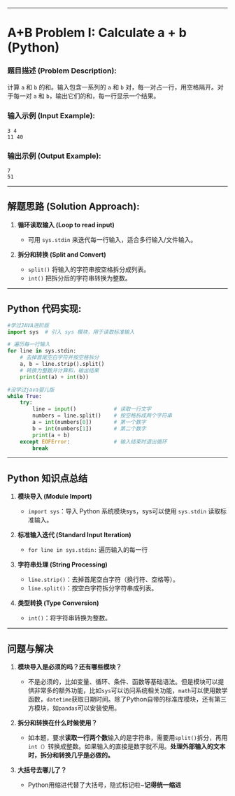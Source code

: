 
---

# A+B Problem I: Calculate a + b (Python)

### **题目描述 (Problem Description):**

计算 `a` 和 `b` 的和。输入包含一系列的 `a` 和 `b` 对，每一对占一行，用空格隔开。对于每一对 `a` 和 `b`，输出它们的和，每一行显示一个结果。

### **输入示例 (Input Example):**

```
3 4
11 40
```

### **输出示例 (Output Example):**

```
7
51
```

---

## **解题思路 (Solution Approach):**

1. **循环读取输入 (Loop to read input)**

   * 可用 `sys.stdin` 来迭代每一行输入，适合多行输入/文件输入。

2. **拆分和转换 (Split and Convert)**

   *  `split()` 将输入的字符串按空格拆分成列表。
   * `int()` 把拆分后的字符串转换为整数。


---

## **Python 代码实现:**

```python
#学过JAVA进阶版
import sys  # 引入 sys 模块，用于读取标准输入

# 遍历每一行输入
for line in sys.stdin:
    # 去掉首尾空白字符并按空格拆分
    a, b = line.strip().split()
    # 转换为整数并计算和，输出结果
    print(int(a) + int(b))
```

```python
#没学过java婴儿版
while True:  
    try:
        line = input()            # 读取一行文字
        numbers = line.split()    # 按空格拆成两个字符串
        a = int(numbers[0])       # 第一个数字
        b = int(numbers[1])       # 第二个数字
        print(a + b)            
    except EOFError:              # 输入结束时退出循环
        break
```
---

## **Python 知识点总结**

1. **模块导入 (Module Import)**

   * `import sys`：导入 Python 系统模块sys，sys可以使用 `sys.stdin` 读取标准输入。

2. **标准输入迭代 (Standard Input Iteration)**

   * `for line in sys.stdin:` 遍历输入的每一行

3. **字符串处理 (String Processing)**

   * `line.strip()`：去掉首尾空白字符（换行符、空格等）。
   * `line.split()`：按空白字符拆分字符串成列表。

4. **类型转换 (Type Conversion)**

   * `int()`：将字符串转换为整数。

---

## **问题与解决**
1. **模块导入是必须的吗？还有哪些模块？**
    - 不是必须的，比如变量、循环、条件、函数等基础语法。但是模块可以提供非常多的额外功能，比如`sys`可以访问系统相关功能，`math`可以使用数学函数，`datetime`获取日期时间。除了Python自带的标准库模块，还有第三方模块，如`pandas`可以安装使用。

2. **拆分和转换在什么时候使用？**
    - 如本题，要求**读取一行两个数**输入的是字符串，需要用`split()`拆分，再用`int（）`转换成整数。如果输入的直接是数字就不用。**处理外部输入的文本时，拆分和转换几乎是必做的。**

3.  **大括号去哪儿了？**
    - Python用缩进代替了大括号，隐式标记啦~**记得统一缩进**
  
   

   
